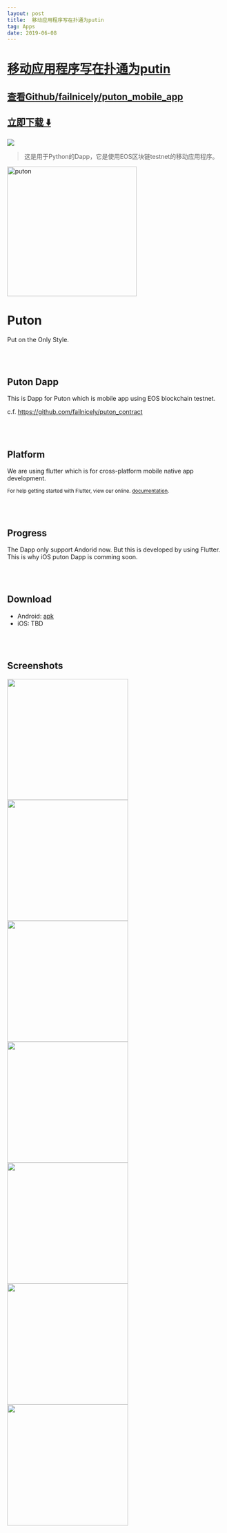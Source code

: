 ```yaml
---
layout: post
title:  移动应用程序写在扑通为putin
tag: Apps
date: 2019-06-08
---
```


# [移动应用程序写在扑通为putin ](http://github.com/failnicely/puton_mobile_app) 



## [查看Github/failnicely/puton_mobile_app](http://github.com/failnicely/puton_mobile_app)
## [立即下载 ️⬇️ ](https://codeload.github.com/failnicely/puton_mobile_app/zip/master) 


 
![](https://flutterawesome.com/content/images/2018/12/Puton.jpg)
 
>
> 这是用于Python的Dapp，它是使用EOS区块链testnet的移动应用程序。
>

 
<img alt="puton" title="puton" src="https://user-images.githubusercontent.com/7614353/47765294-a0af7700-dd0c-11e8-9348-511460dd8a38.png" width="300"/>

# Puton

Put on the Only Style.


<br /><br />

## Puton Dapp

This is Dapp for Puton which is mobile app using EOS blockchain testnet.

c.f. https://github.com/failnicely/puton_contract


<br /><br />

## Platform

We are using flutter which is for cross-platform mobile native app development.

<sup>

For help getting started with Flutter, view our online.
[documentation](https://flutter.io/).

</sup>



<br /><br />

## Progress

The Dapp only support Andorid now. But this is developed by using Flutter. This is why iOS puton Dapp is comming soon.

<br /><br />

## Download
- Android: [apk](https://drive.google.com/open?id=1Qpch7sHgttK3enmFeL69ZFvFEaGHxxgB)
- iOS: TBD

<br /><br />

## Screenshots

<img src="https://user-images.githubusercontent.com/17739122/49682808-e62a4580-fafd-11e8-9f41-bf9e2d50b73d.jpg" width="280px" />

<img src="https://user-images.githubusercontent.com/17739122/49682807-e62a4580-fafd-11e8-886b-473b43a14a3e.jpg" width="280px" />

<img src="https://user-images.githubusercontent.com/17739122/49682803-e591af00-fafd-11e8-8920-f18dd50f8e5b.jpg" width="280px" />

<img src="https://user-images.githubusercontent.com/17739122/49682802-e4f91880-fafd-11e8-8f9a-51b572b9ceda.jpg" width="280px" />

<img src="https://user-images.githubusercontent.com/17739122/49682804-e591af00-fafd-11e8-927f-a4ef6617ce48.jpg" width="280px" />

<img src="https://user-images.githubusercontent.com/17739122/49682805-e591af00-fafd-11e8-948b-23145f24d98b.jpg" width="280px" />

<img src="https://user-images.githubusercontent.com/17739122/49682801-e4f91880-fafd-11e8-91b2-b0b998200c76.jpg" width="280px" />


